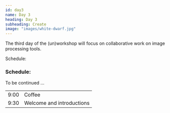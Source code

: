 ```yaml
---
id: day3
name: Day 3
heading: Day 3
subheading: Create
image: "images/white-dwarf.jpg"
---
```


The third day of the (un)workshop will focus on collaborative work on image
processing tools.

Schedule:

<h3>Schedule:</h3>

<div class="row">
  <div class="col-md-6">
    <table class="table table-striped">
      <tr> <td>9:00</td> <td>Coffee</td></tr>
      <tr> <td>9:30</td> <td>Welcome and introductions</td></tr>
      <tr> To be continued ...</tr>
    </table>
  </div>
